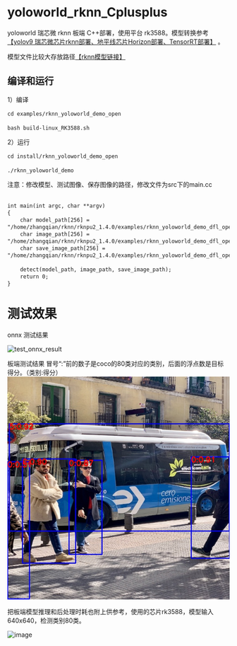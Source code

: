 # yoloworld_rknn_Cplusplus

yoloworld 瑞芯微 rknn 板端 C++部署，使用平台 rk3588。模型转换参考 [【yolov9 瑞芯微芯片rknn部署、地平线芯片Horizon部署、TensorRT部署】](https://blog.csdn.net/zhangqian_1/article/details/136321979)  。

模型文件比较大存放路径[【rknn模型链接】](https://github.com/cqu20160901/yolov9_rknn_Cplusplus/releases/tag/v1.0.0)

## 编译和运行

1）编译

```
cd examples/rknn_yoloworld_demo_open

bash build-linux_RK3588.sh

```

2）运行

```
cd install/rknn_yoloworld_demo_open

./rknn_yoloworld_demo

```

注意：修改模型、测试图像、保存图像的路径，修改文件为src下的main.cc

```

int main(int argc, char **argv)
{
    char model_path[256] = "/home/zhangqian/rknn/rknpu2_1.4.0/examples/rknn_yoloworld_demo_dfl_open/model/RK3588/yolo_world_v2.rknn";
    char image_path[256] = "/home/zhangqian/rknn/rknpu2_1.4.0/examples/rknn_yoloworld_demo_dfl_open/test.jpg";
    char save_image_path[256] = "/home/zhangqian/rknn/rknpu2_1.4.0/examples/rknn_yoloworld_demo_dfl_open/test_result.jpg";

    detect(model_path, image_path, save_image_path);
    return 0;
}
```


# 测试效果

onnx 测试结果

![test_onnx_result](https://github.com/cqu20160901/yoloworld-rknn-Cplusplus/assets/22290931/fe7d1d1e-ff16-4d98-bd71-28c1c56f3648)


板端测试结果
冒号“:”前的数子是coco的80类对应的类别，后面的浮点数是目标得分。（类别:得分）
![image](https://github.com/cqu20160901/yoloworld-rknn-Cplusplus/blob/main/examples/rknn_2.0_yoloworld_demo/test_result.jpg)



把板端模型推理和后处理时耗也附上供参考，使用的芯片rk3588，模型输入640x640，检测类别80类。


![image](https://github.com/cqu20160901/yoloworld-rknn-Cplusplus/assets/22290931/cb36f43f-88e2-41ee-8a7b-c4718d52fb43)

